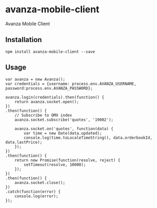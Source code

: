 # avanza-mobile-client

Avanza Mobile Client

## Installation

	npm install avanza-mobile-client --save

## Usage

    var avanza = new Avanza();
    var credentials = {username: process.env.AVANZA_USERNAME, password:process.env.AVANZA_PASSWORD};

    avanza.login(credentials).then(function() {
        return avanza.socket.open();
    })
    .then(function() {
        // Subscribe to OMX index
        avanza.socket.subscribe('quotes', '19002');

        avanza.socket.on('quotes', function(data) {
            var time = new Date(data.updated);
            console.log(time.toLocaleTimeString(), data.orderbookId, data.lastPrice);
        });
    })
    .then(function() {
        return new Promise(function(resolve, reject) {
            setTimeout(resolve, 10000);
        });
    })
    .then(function() {
        avanza.socket.close();
    })
    .catch(function(error) {
        console.log(error);
    });
